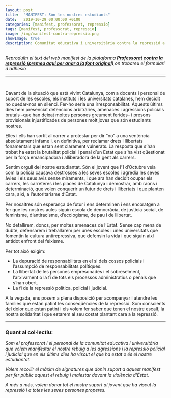 ```yaml
---
layout: post
title:  "MANIFEST: Són les nostres estudiants"
date:   2019-10-29 00:00:00 +0100
categories: [manifest, professorat, repressio]
tags: [manifest, professorat, repressio]
image: /img/manifest-contra-repressio.png
showImage: true
description: Comunitat educativa i universitària contra la repressió a les i els estudiants de Catalunya
---
```


*Reproduïm el text del web manifest de la plataforma [**Professorat contra la repressió (premeu aquí per anar a la font original)**](https://www.professoratcontralarepressio.cat) on trobareu el formulari d'adhesió*

---
<br>

Davant de la situació que està vivint Catalunya, com a docents i personal de suport de les escoles, els instituts i les universitats catalanes, hem decidit no quedar-nos en silenci. Fer-ho seria una irresponsabilitat. Aquests últims dies hem presenciat detencions arbitràries, amenaces i agressions policials brutals –que han deixat moltes persones greument ferides– i presons provisionals injustificades de persones molt joves que són estudiants nostres.

Elles i ells han sortit al carrer a protestar per dir “no” a una sentència absolutament infame i, en definitiva, per reclamar drets i llibertats fonamentals que estan sent clarament vulnerats. La resposta que s’han trobat ha estat la brutalitat policial i penal d’un Estat que s’ha vist qüestionat per la força emancipadora i alliberadora de la gent als carrers.

Sentim orgull del nostre estudiantat. Són el jovent que l’1 d’Octubre veia com la policia causava destrosses a les seves escoles i agredia les seves àvies i els seus avis sense miraments, i que ara han decidit ocupar els carrers, les carreteres i les places de Catalunya i demostrar, amb raons i determinació, que volen conquerir un futur de drets i llibertats i que planten cara, així, a l’autoritarisme d’Estat.

Per nosaltres són esperança de futur i ens determinen i ens encoratgen a fer que les nostres aules siguin escola de democràcia, de justícia social, de feminisme, d’antiracisme, d’ecologisme, de pau i de llibertat.

No defallirem, doncs, per moltes amenaces de l’Estat. Sense cap mena de dubte, defensarem i treballarem per unes escoles i unes universitats que fomentin la cultura antirepressiva, que defensin la vida i que siguin així antídot enfront del feixisme.

Per tot això exigim:

- La depuració de responsabilitats en el si dels cossos policials i l’assumpció de responsabilitats polítiques.
- La llibertat de les persones empresonades i el sobreseïment, l’arxivament o la fi de tots els processos administratius o penals que s’han obert.
- La fi de la repressió política, policial i judicial.

A la vegada, ens posem a plena disposició per acompanyar i atendre les famílies que estan patint les conseqüències de la repressió. Som conscients del dolor que estan patint i els volem fer saber que tenen el nostre escalf, la nostra solidaritat i que estarem al seu costat plantant cara a la repressió.

---

### Quant al col·lectiu:

*Som el professorat i el personal de la comunitat educativa i universitària que volem manifestar el nostre rebuig a les agressions i la repressió policial i judicial que en els últims dies ha viscut el que ha estat o és el nostre estudiantat.*

*Volem recollir el màxim de signatures que donin suport a aquest manifest per fer públic aquest el rebuig i malestar davant la violència d'Estat.*

*A més a més, volem donar tot el nostre suport  al jovent que ha viscut la repressió i a totes les seves persones properes.*
